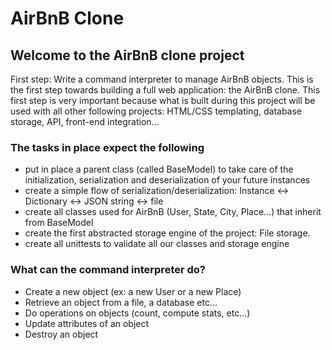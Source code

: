 # AirBnB Clone

## Welcome to the AirBnB clone project

First step: Write a command interpreter to manage AirBnB objects.
This is the first step towards building a full web application: the AirBnB clone. This first step is very important because what is built during this project will be used with all other following projects: HTML/CSS templating, database storage, API, front-end integration…

### The tasks in place expect the following

- put in place a parent class (called BaseModel) to take care of the initialization, serialization and deserialization of your future instances
- create a simple flow of serialization/deserialization: Instance <-> Dictionary <-> JSON string <-> file
- create all classes used for AirBnB (User, State, City, Place…) that inherit from BaseModel
- create the first abstracted storage engine of the project: File storage.
- create all unittests to validate all our classes and storage engine

### What can the command interpreter do?

- Create a new object (ex: a new User or a new Place)
- Retrieve an object from a file, a database etc…
- Do operations on objects (count, compute stats, etc…)
- Update attributes of an object
- Destroy an object
